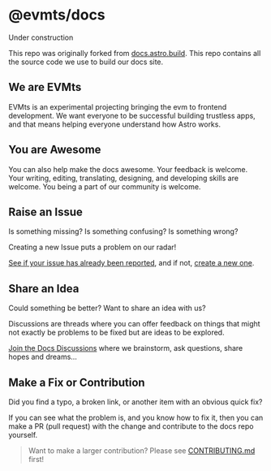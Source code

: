 # @evmts/docs

Under construction

This repo was originally forked from [docs.astro.build](https://docs.astro.build/).
This repo contains all the source code we use to build our docs site.

## We are EVMts

EVMts is an experimental projecting bringing the evm to frontend development.
We want everyone to be successful building trustless apps, and that means helping everyone understand how Astro works.

## You are Awesome

You can also help make the docs awesome.
Your feedback is welcome.
Your writing, editing, translating, designing, and developing skills are welcome.
You being a part of our community is welcome.

## Raise an Issue

Is something missing?
Is something confusing?
Is something wrong?

Creating a new Issue puts a problem on our radar!

[See if your issue has already been reported](https://github.com/evmts/docs/issues), and if not, [create a new one](https://github.com/evmts/docs/issues/new/choose).

## Share an Idea

Could something be better?
Want to share an idea with us?

Discussions are threads where you can offer feedback on things that might not exactly be problems to be fixed but are ideas to be explored.

[Join the Docs Discussions](https://github.com/evmts/evmts/discussions) where we brainstorm, ask questions, share hopes and dreams...

## Make a Fix or Contribution

Did you find a typo, a broken link, or another item with an obvious quick fix?

If you can see what the problem is, and you know how to fix it, then you can make a PR (pull request) with the change and contribute to the docs repo yourself.

> Want to make a larger contribution? Please see [CONTRIBUTING.md](CONTRIBUTING.md) first!

